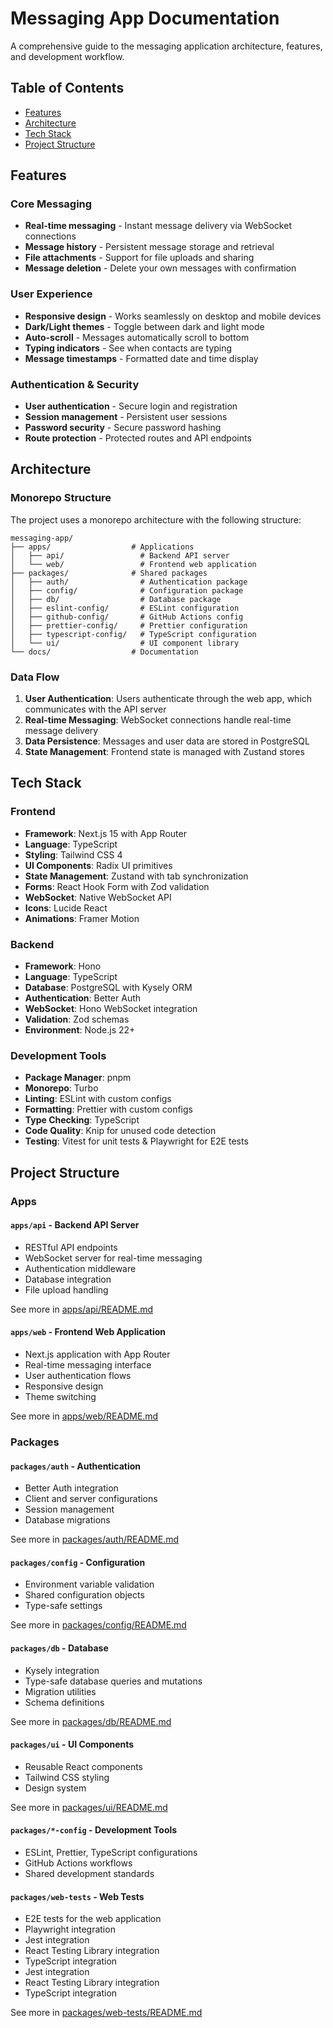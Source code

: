 # Messaging App Documentation

A comprehensive guide to the messaging application architecture, features, and development workflow.

## Table of Contents

- [Features](#features)
- [Architecture](#architecture)
- [Tech Stack](#tech-stack)
- [Project Structure](#project-structure)

## Features

### Core Messaging

- **Real-time messaging** - Instant message delivery via WebSocket connections
- **Message history** - Persistent message storage and retrieval
- **File attachments** - Support for file uploads and sharing
- **Message deletion** - Delete your own messages with confirmation

### User Experience

- **Responsive design** - Works seamlessly on desktop and mobile devices
- **Dark/Light themes** - Toggle between dark and light mode
- **Auto-scroll** - Messages automatically scroll to bottom
- **Typing indicators** - See when contacts are typing
- **Message timestamps** - Formatted date and time display

### Authentication & Security

- **User authentication** - Secure login and registration
- **Session management** - Persistent user sessions
- **Password security** - Secure password hashing
- **Route protection** - Protected routes and API endpoints

## Architecture

### Monorepo Structure

The project uses a monorepo architecture with the following structure:

```no-highlight
messaging-app/
├── apps/                  # Applications
│   ├── api/                 # Backend API server
│   └── web/                 # Frontend web application
├── packages/              # Shared packages
│   ├── auth/                # Authentication package
│   ├── config/              # Configuration package
│   ├── db/                  # Database package
│   ├── eslint-config/       # ESLint configuration
│   ├── github-config/       # GitHub Actions config
│   ├── prettier-config/     # Prettier configuration
│   ├── typescript-config/   # TypeScript configuration
│   └── ui/                  # UI component library
└── docs/                  # Documentation
```

### Data Flow

1. **User Authentication**: Users authenticate through the web app, which communicates with the API server
2. **Real-time Messaging**: WebSocket connections handle real-time message delivery
3. **Data Persistence**: Messages and user data are stored in PostgreSQL
4. **State Management**: Frontend state is managed with Zustand stores

## Tech Stack

### Frontend

- **Framework**: Next.js 15 with App Router
- **Language**: TypeScript
- **Styling**: Tailwind CSS 4
- **UI Components**: Radix UI primitives
- **State Management**: Zustand with tab synchronization
- **Forms**: React Hook Form with Zod validation
- **WebSocket**: Native WebSocket API
- **Icons**: Lucide React
- **Animations**: Framer Motion

### Backend

- **Framework**: Hono
- **Language**: TypeScript
- **Database**: PostgreSQL with Kysely ORM
- **Authentication**: Better Auth
- **WebSocket**: Hono WebSocket integration
- **Validation**: Zod schemas
- **Environment**: Node.js 22+

### Development Tools

- **Package Manager**: pnpm
- **Monorepo**: Turbo
- **Linting**: ESLint with custom configs
- **Formatting**: Prettier with custom configs
- **Type Checking**: TypeScript
- **Code Quality**: Knip for unused code detection
- **Testing**: Vitest for unit tests & Playwright for E2E tests

## Project Structure

### Apps

#### `apps/api` - Backend API Server

- RESTful API endpoints
- WebSocket server for real-time messaging
- Authentication middleware
- Database integration
- File upload handling

See more in [apps/api/README.md](../apps/api/README.md)

#### `apps/web` - Frontend Web Application

- Next.js application with App Router
- Real-time messaging interface
- User authentication flows
- Responsive design
- Theme switching

See more in [apps/web/README.md](../apps/web/README.md)

### Packages

#### `packages/auth` - Authentication

- Better Auth integration
- Client and server configurations
- Session management
- Database migrations

See more in [packages/auth/README.md](../packages/auth/README.md)

#### `packages/config` - Configuration

- Environment variable validation
- Shared configuration objects
- Type-safe settings

See more in [packages/config/README.md](../packages/config/README.md)

#### `packages/db` - Database

- Kysely integration
- Type-safe database queries and mutations
- Migration utilities
- Schema definitions

See more in [packages/db/README.md](../packages/db/README.md)

#### `packages/ui` - UI Components

- Reusable React components
- Tailwind CSS styling
- Design system

See more in [packages/ui/README.md](../packages/ui/README.md)

#### `packages/*-config` - Development Tools

- ESLint, Prettier, TypeScript configurations
- GitHub Actions workflows
- Shared development standards

#### `packages/web-tests` - Web Tests

- E2E tests for the web application
- Playwright integration
- Jest integration
- React Testing Library integration
- TypeScript integration
- Jest integration
- React Testing Library integration
- TypeScript integration

See more in [packages/web-tests/README.md](../packages/web-tests/README.md)
